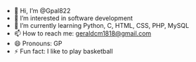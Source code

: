 - 👋 Hi, I’m @Gpal822
- 👀 I’m interested in software development
- 🌱 I’m currently learning Python, C, HTML, CSS, PHP, MySQL
- 📫 How to reach me: geraldcm1818@gmail.com
- 😄 Pronouns: GP
- ⚡ Fun fact: I like to play basketball

<!---
Gpal822/Gpal822 is a ✨ special ✨ repository because its `README.md` (this file) appears on your GitHub profile.
You can click the Preview link to take a look at your changes.
--->
